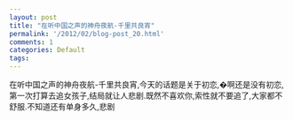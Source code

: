 ```yaml
---
layout: post
title: "在听中国之声的神舟夜航-千里共良宵"
permalink: '/2012/02/blog-post_20.html'
comments: 1
categories: Default
tags: 
---
```

在听中国之声的神舟夜航-千里共良宵,今天的话题是关于初恋,<a href="http://2.bp.blogspot.com/-0GlN4Cb5rLs/T0J6wyS6t2I/AAAAAAAAB4Y/F8Q-OodSP_Y/s1600/364-767355.gif"><img alt="" border="0" id="BLOGGER_PHOTO_ID_5711262256012638050" src="http://2.bp.blogspot.com/-0GlN4Cb5rLs/T0J6wyS6t2I/AAAAAAAAB4Y/F8Q-OodSP_Y/s320/364-767355.gif"/></a>�啊还是没有初恋,第一次打算去追女孩子,结局就让人悲剧.既然不喜欢你,索性就不要追了,大家都不舒服.不知道还有单身多久,<a href="http://2.bp.blogspot.com/-tkCcGxqPvBs/T0J6xF89xAI/AAAAAAAAB4k/9dABJC7XNkk/s1600/1E3-768117.gif"><img alt="" border="0" id="BLOGGER_PHOTO_ID_5711262261289272322" src="http://2.bp.blogspot.com/-tkCcGxqPvBs/T0J6xF89xAI/AAAAAAAAB4k/9dABJC7XNkk/s320/1E3-768117.gif"/></a>悲剧